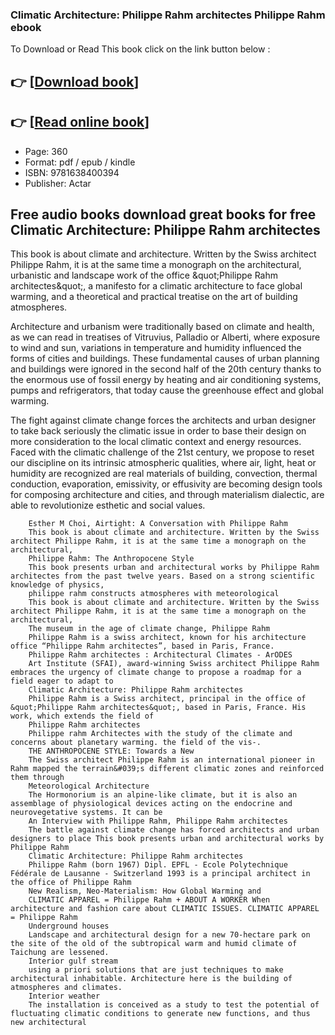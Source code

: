 ### Climatic Architecture: Philippe Rahm architectes Philippe Rahm ebook

To Download or Read This book click on the link button below :

## 👉  [**[Download book](http://get-pdfs.com/download.php?group=book&from=github.com&id=671480&lnk=1081 "Download book")**]

## 👉  [**[Read online book](http://get-pdfs.com/download.php?group=book&from=github.com&id=671480&lnk=1081 "Read online book")**]


* Page: 360
* Format: pdf / epub / kindle
* ISBN: 9781638400394
* Publisher: Actar



## Free audio books download great books for free Climatic Architecture: Philippe Rahm architectes



This book is about climate and architecture. Written by the Swiss architect Philippe Rahm, it is at the same time a monograph on the architectural, urbanistic and landscape work of the office &amp;quot;Philippe Rahm architectes&amp;quot;, a manifesto for a climatic architecture to face global warming, and a theoretical and practical treatise on the art of building atmospheres.

 Architecture and urbanism were traditionally based on climate and health, as we can read in treatises of Vitruvius, Palladio or Alberti, where exposure to wind and sun, variations in temperature and humidity influenced the forms of cities and buildings. These fundamental causes of urban planning and buildings were ignored in the second half of the 20th century thanks to the enormous use of fossil energy by heating and air conditioning systems, pumps and refrigerators, that today cause the greenhouse effect and global warming.

 The fight against climate change forces the architects and urban designer to take back seriously the climatic issue in order to base their design on more consideration to the local climatic context and energy resources. Faced with the climatic challenge of the 21st century, we propose to reset our discipline on its intrinsic atmospheric qualities, where air, light, heat or humidity are recognized are real materials of building, convection, thermal conduction, evaporation, emissivity, or effusivity are becoming design tools for composing architecture and cities, and through materialism dialectic, are able to revolutionize esthetic and social values.


        Esther M Choi, Airtight: A Conversation with Philippe Rahm
        This book is about climate and architecture. Written by the Swiss architect Philippe Rahm, it is at the same time a monograph on the architectural, 
        Philippe Rahm: The Anthropocene Style
        This book presents urban and architectural works by Philippe Rahm architectes from the past twelve years. Based on a strong scientific knowledge of physics, 
        philippe rahm constructs atmospheres with meteorological
        This book is about climate and architecture. Written by the Swiss architect Philippe Rahm, it is at the same time a monograph on the architectural, 
        The museum in the age of climate change, Philippe Rahm
        Philippe Rahm is a swiss architect, known for his architecture office “Philippe Rahm architectes”, based in Paris, France.
        Philippe Rahm architectes : Architectural Climates - ArODES
        Art Institute (SFAI), award-winning Swiss architect Philippe Rahm embraces the urgency of climate change to propose a roadmap for a field eager to adapt to 
        Climatic Architecture: Philippe Rahm architectes
        Philippe Rahm is a Swiss architect, principal in the office of &quot;Philippe Rahm architectes&quot;, based in Paris, France. His work, which extends the field of 
        Philippe Rahm architectes
        Philippe rahm Architectes with the study of the climate and concerns about planetary warming. the field of the vis-.
        THE ANTHROPOCENE STYLE: Towards a New
        The Swiss architect Philippe Rahm is an international pioneer in Rahm mapped the terrain&#039;s different climatic zones and reinforced them through 
        Meteorological Architecture
        The Hormonorium is an alpine-like climate, but it is also an assemblage of physiological devices acting on the endocrine and neurovegetative systems. It can be 
        An Interview with Philippe Rahm, Philippe Rahm architectes
        The battle against climate change has forced architects and urban designers to place This book presents urban and architectural works by Philippe Rahm 
        Climatic Architecture: Philippe Rahm architectes
        Philippe Rahm (born 1967) Dipl. EPFL - Ecole Polytechnique Fédérale de Lausanne - Switzerland 1993 is a principal architect in the office of Philippe Rahm 
        New Realism, Neo-Materialism: How Global Warming and
        CLIMATIC APPAREL = Philippe Rahm + ABOUT A WORKER When architecture and fashion care about CLIMATIC ISSUES. CLIMATIC APPAREL = Philippe Rahm 
        Underground houses
        Landscape and architectural design for a new 70-hectare park on the site of the old of the subtropical warm and humid climate of Taichung are lessened.
        Interior gulf stream
        using a priori solutions that are just techniques to make architectural inhabitable. Architecture here is the building of atmospheres and climates.
        Interior weather
        The installation is conceived as a study to test the potential of fluctuating climatic conditions to generate new functions, and thus new architectural 
    




